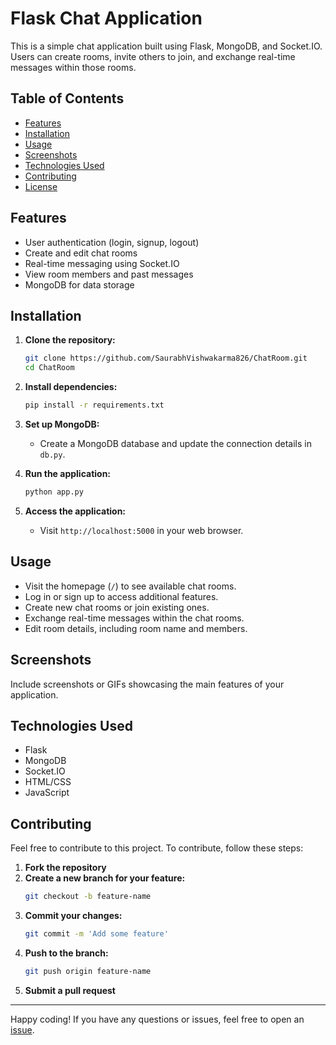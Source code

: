 # Flask Chat Application

This is a simple chat application built using Flask, MongoDB, and Socket.IO. Users can create rooms, invite others to join, and exchange real-time messages within those rooms.

## Table of Contents

- [Features](#features)
- [Installation](#installation)
- [Usage](#usage)
- [Screenshots](#screenshots)
- [Technologies Used](#technologies-used)
- [Contributing](#contributing)
- [License](#license)

## Features

- User authentication (login, signup, logout)
- Create and edit chat rooms
- Real-time messaging using Socket.IO
- View room members and past messages
- MongoDB for data storage

## Installation

1. **Clone the repository:**

    ```bash
    git clone https://github.com/SaurabhVishwakarma826/ChatRoom.git
    cd ChatRoom
    ```

2. **Install dependencies:**

    ```bash
    pip install -r requirements.txt
    ```

3. **Set up MongoDB:**
    - Create a MongoDB database and update the connection details in `db.py`.

4. **Run the application:**

    ```bash
    python app.py
    ```

5. **Access the application:**
    - Visit `http://localhost:5000` in your web browser.

## Usage

- Visit the homepage (`/`) to see available chat rooms.
- Log in or sign up to access additional features.
- Create new chat rooms or join existing ones.
- Exchange real-time messages within the chat rooms.
- Edit room details, including room name and members.

## Screenshots

Include screenshots or GIFs showcasing the main features of your application.

## Technologies Used

- Flask
- MongoDB
- Socket.IO
- HTML/CSS
- JavaScript

## Contributing

Feel free to contribute to this project. To contribute, follow these steps:

1. **Fork the repository**
2. **Create a new branch for your feature:**
    ```bash
    git checkout -b feature-name
    ```
3. **Commit your changes:**
    ```bash
    git commit -m 'Add some feature'
    ```
4. **Push to the branch:**
    ```bash
    git push origin feature-name
    ```
5. **Submit a pull request**

---

Happy coding! If you have any questions or issues, feel free to open an [issue](https://github.com/SaurabhVishwakarma826/ChatRoom/issues).
